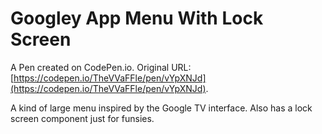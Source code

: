 # Googley App Menu With Lock Screen

A Pen created on CodePen.io. Original URL: [https://codepen.io/TheVVaFFle/pen/vYpXNJd](https://codepen.io/TheVVaFFle/pen/vYpXNJd).

A kind of large menu inspired by the Google TV interface. Also has a lock screen component just for funsies.
